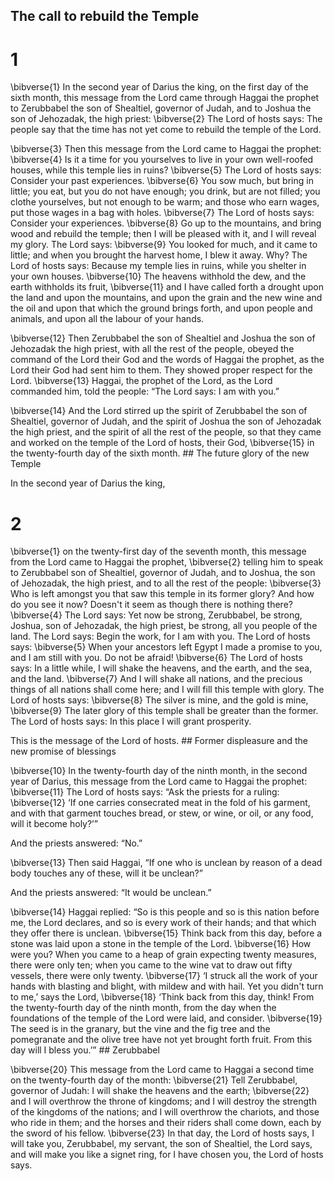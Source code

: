 ## The call to rebuild the Temple
# 1 
\bibverse{1} In the second year of Darius the king, on the first day of the sixth month, this message from the Lord came through Haggai the prophet to Zerubbabel the son of Shealtiel, governor of Judah, and to Joshua the son of Jehozadak, the high priest: \bibverse{2} The Lord of hosts says: The people say that the time has not yet come to rebuild the temple of the Lord. 

\bibverse{3} Then this message from the Lord came to Haggai the prophet: \bibverse{4} Is it a time for you yourselves to live in your own well-roofed houses, while this temple lies in ruins? \bibverse{5} The Lord of hosts says: Consider your past experiences. \bibverse{6} You sow much, but bring in little; you eat, but you do not have enough; you drink, but are not filled; you clothe yourselves, but not enough to be warm; and those who earn wages, put those wages in a bag with holes. \bibverse{7} The Lord of hosts says: Consider your experiences. \bibverse{8} Go up to the mountains, and bring wood and rebuild the temple; then I will be pleased with it, and I will reveal my glory. The Lord says: \bibverse{9} You looked for much, and it came to little; and when you brought the harvest home, I blew it away. Why? The Lord of hosts says: Because my temple lies in ruins, while you shelter in your own houses. \bibverse{10} The heavens withhold the dew, and the earth withholds its fruit, \bibverse{11} and I have called forth a drought upon the land and upon the mountains, and upon the grain and the new wine and the oil and upon that which the ground brings forth, and upon people and animals, and upon all the labour of your hands. 

\bibverse{12} Then Zerubbabel the son of Shealtiel and Joshua the son of Jehozadak the high priest, with all the rest of the people, obeyed the command of the Lord their God and the words of Haggai the prophet, as the Lord their God had sent him to them. They showed proper respect for the Lord. \bibverse{13} Haggai, the prophet of the Lord, as the Lord commanded him, told the people: “The Lord says: I am with you.” 

\bibverse{14} And the Lord stirred up the spirit of Zerubbabel the son of Shealtiel, governor of Judah, and the spirit of Joshua the son of Jehozadak the high priest, and the spirit of all the rest of the people, so that they came and worked on the temple of the Lord of hosts, their God, \bibverse{15} in the twenty-fourth day of the sixth month. ## 
The future glory of the new Temple 

In the second year of Darius the king, 

# 2 
\bibverse{1} on the twenty-first day of the seventh month, this message from the Lord came to Haggai the prophet, \bibverse{2} telling him to speak to Zerubbabel son of Shealtiel, governor of Judah, and to Joshua, the son of Jehozadak, the high priest, and to all the rest of the people: \bibverse{3} Who is left amongst you that saw this temple in its former glory? And how do you see it now? Doesn't it seem as though there is nothing there? \bibverse{4} The Lord says: Yet now be strong, Zerubbabel, be strong, Joshua, son of Jehozadak, the high priest, be strong, all you people of the land. The Lord says: Begin the work, for I am with you. The Lord of hosts says: \bibverse{5} When your ancestors left Egypt I made a promise to you, and I am still with you. Do not be afraid! \bibverse{6} The Lord of hosts says: In a little while, I will shake the heavens, and the earth, and the sea, and the land. \bibverse{7} And I will shake all nations, and the precious things of all nations shall come here; and I will fill this temple with glory. The Lord of hosts says: \bibverse{8} The silver is mine, and the gold is mine, \bibverse{9} The later glory of this temple shall be greater than the former. The Lord of hosts says: In this place I will grant prosperity. 

This is the message of the Lord of hosts. ## 
Former displeasure and the new promise of blessings 

\bibverse{10} In the twenty-fourth day of the ninth month, in the second year of Darius, this message from the Lord came to Haggai the prophet: \bibverse{11} The Lord of hosts says: “Ask the priests for a ruling: \bibverse{12} ‘If one carries consecrated meat in the fold of his garment, and with that garment touches bread, or stew, or wine, or oil, or any food, will it become holy?’” 

And the priests answered: “No.” 

\bibverse{13} Then said Haggai, “If one who is unclean by reason of a dead body touches any of these, will it be unclean?” 

And the priests answered: “It would be unclean.” 

\bibverse{14} Haggai replied: “So is this people and so is this nation before me, the Lord declares, and so is every work of their hands; and that which they offer there is unclean. \bibverse{15} Think back from this day, before a stone was laid upon a stone in the temple of the Lord. \bibverse{16} How were you? When you came to a heap of grain expecting twenty measures, there were only ten; when you came to the wine vat to draw out fifty vessels, there were only twenty. \bibverse{17} ‘I struck all the work of your hands with blasting and blight, with mildew and with hail. Yet you didn't turn to me,’ says the Lord, \bibverse{18} ‘Think back from this day, think! From the twenty-fourth day of the ninth month, from the day when the foundations of the temple of the Lord were laid, and consider. \bibverse{19} The seed is in the granary, but the vine and the fig tree and the pomegranate and the olive tree have not yet brought forth fruit. From this day will I bless you.’” ## Zerubbabel


\bibverse{20} This message from the Lord came to Haggai a second time on the twenty-fourth day of the month: \bibverse{21} Tell Zerubbabel, governor of Judah: I will shake the heavens and the earth; \bibverse{22} and I will overthrow the throne of kingdoms; and I will destroy the strength of the kingdoms of the nations; and I will overthrow the chariots, and those who ride in them; and the horses and their riders shall come down, each by the sword of his fellow. \bibverse{23} In that day, the Lord of hosts says, I will take you, Zerubbabel, my servant, the son of Shealtiel, the Lord says, and will make you like a signet ring, for I have chosen you, the Lord of hosts says. 